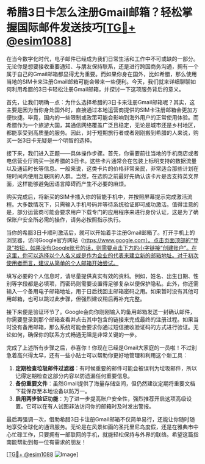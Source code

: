 # 希腊3日卡怎么注册Gmail邮箱？轻松掌握国际邮件发送技巧[[TG💪+ @esim1088](https://t.me/s/esim1088)]

在当今数字化时代，电子邮件已经成为我们日常生活和工作中不可或缺的一部分。无论你是想要接收重要通知、与朋友保持联系，还是进行跨国商务沟通，拥有一个属于自己的Gmail邮箱都显得尤为重要。而如果你身在国外，比如希腊，那么使用当地的SIM卡来注册Gmail邮箱可能会带来一些便利。今天，我们就来详细聊聊如何利用希腊的3日卡轻松注册Gmail邮箱，并探讨一下这项服务背后的意义。

首先，让我们明确一点：为什么选择希腊的3日卡来注册Gmail邮箱呢？其实，这主要是因为当你身处国外时，直接通过本地运营商提供的SIM卡注册邮箱会更加方便快捷。毕竟，国内的一些限制或政策可能会影响到海外用户的正常使用体验。而希腊作为一个旅游大国，其通信网络覆盖广泛且稳定，无论是城市还是乡村地区，都能享受到高质量的服务。因此，对于短期旅行者或者刚刚搬到希腊的人来说，购买一张3日卡无疑是一个明智的选择。

接下来，我们进入正题——具体操作步骤。首先，你需要前往当地的手机商店或者电信营业厅购买一张希腊的3日卡。这些卡片通常会在包装上标明支持的数据流量以及通话时长等信息。一般来说，这类卡片的价格非常亲民，非常适合那些计划在短时间内使用互联网的人群。当然，在选购之前最好先确认该卡片是否支持英文界面，这样能够避免因语言障碍而产生不必要的麻烦。

购买完成后，将新买的SIM卡插入你的智能手机中，并按照屏幕提示完成激活流程。大多数情况下，只需输入手机号码并等待系统验证即可成功激活。值得注意的是，部分运营商可能会要求用户下载专门的应用程序来进行身份认证，这是为了确保账户安全所必需的操作，请务必按照指示执行。

当你的希腊3日卡顺利激活后，就可以开始着手注册Gmail邮箱了。打开手机上的浏览器，访问Google官方网站（https://www.google.com）。点击页面顶部的“登录”按钮，如果没有Google账号的话，则需要点击下方的小字链接“创建账户”。在这里，你可以选择以个人名义或是作为企业的代表来建立新的邮箱地址。对于初次使用者而言，建议从简单的个人邮箱开始尝试。

填写必要的个人信息时，请尽量提供真实有效的资料。例如，姓名、出生日期、性别等字段都是必填项，而密码则需要设置得足够复杂以便保护隐私。此外，你还需输入一个备用电子邮箱地址，用于日后找回主邮箱密码之用。如果暂时没有其他可用邮箱，也可以跳过此步骤，但强烈建议稍后再补充完整。

接下来便是验证环节了。Google会向你刚刚输入的备用邮箱发送一封确认邮件，你需要登录到那个邮箱查看并点击其中包含的链接来完成最终的注册过程。如果当时没有备用邮箱，那么系统可能会要求你通过短信接收验证码的方式进行验证。无论如何，确保你的联系方式畅通无阻是非常关键的一步。

完成了上述所有步骤之后，恭喜你！你现在已经是Gmail大家庭的一员啦！不过别急着高兴得太早，还有一些小贴士可以帮助你更好地管理和利用这个新工具：

1. **定期检查垃圾邮件过滤器**：有时候重要的邮件可能会被误判为垃圾邮件，所以记得定期检查这部分内容以防遗漏任何重要信息。
2. **备份重要文件**：虽然Gmail提供了海量存储空间，但仍然建议定期将重要文档下载保存至本地设备以防万一。
3. **启用两步验证功能**：为了进一步提高账户安全性，强烈推荐开启这项高级设置。它可以在有人试图非法访问你的邮箱时及时发出警报。

最后再强调一次，借助希腊3日卡注册Gmail邮箱不仅简单易行，还能让你随时随地享受全球化的通讯服务。无论是在风景如画的圣托里尼岛度假，还是在雅典市中心忙碌工作，只要拥有一部联网的手机，就能轻松保持与外界的联络。希望这篇指南能帮助到每一位有需求的朋友！

[[TG💪+ @esim1088](https://t.me/s/esim1088) ![Image](https://i.postimg.cc/4NQfJmqS/Snipaste-2025-05-13-00-14-12.png)]